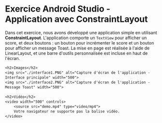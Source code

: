 <!DOCTYPE html>
<html lang="fr">
<head>
    <meta charset="UTF-8">
    <meta name="viewport" content="width=device-width, initial-scale=1.0">
    <title>Exercice Android Studio avec ConstraintLayout</title>
</head>
<body>
    <h1>Exercice Android Studio - Application avec ConstraintLayout</h1>
    <p>Dans cet exercice, nous avons développé une application simple en utilisant <strong>ConstraintLayout</strong>. L'application comporte un <code>TextView</code> pour afficher un score, et deux boutons : un bouton pour incrémenter le score et un bouton pour afficher un message Toast. La mise en page est réalisée à l'aide de LinearLayout, et une barre d'outils personnalisée est incluse en haut de l'écran.</p>

    <h2>Images</h2>
    <img src="./interface1.PNG" alt="Capture d'écran de l'application - Interface principale" width="500">
    <img src="./interface2.PNG" alt="Capture d'écran de l'application - Message Toast" width="500">

    <h2>Vidéo</h2>
    <video width="500" controls>
        <source src="demo.mp4" type="video/mp4">
        Votre navigateur ne supporte pas la balise vidéo.
    </video>
</body>
</html>
